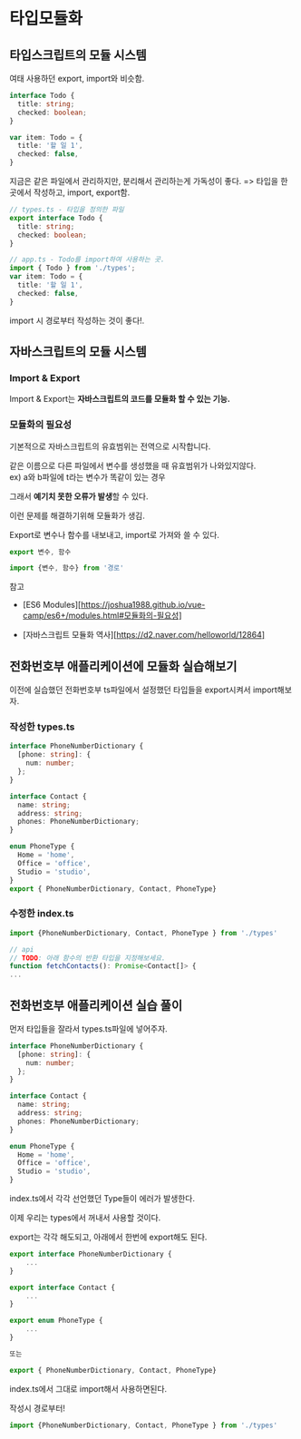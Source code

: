# 타입모듈화

## 타입스크립트의 모듈 시스템

여태 사용하던 export, import와 비슷함.

```typescript
interface Todo { 
  title: string;
  checked: boolean;
}

var item: Todo = {
  title: '할 일 1',
  checked: false,
}
```

지금은 같은 파일에서 관리하지만, 분리해서 관리하는게 가독성이 좋다. => 타입을 한 곳에서 작성하고, import, export함.

```typescript
// types.ts - 타입을 정의한 파일
export interface Todo { 
  title: string;
  checked: boolean;
}
```

```typescript
// app.ts - Todo를 import하여 사용하는 곳.
import { Todo } from './types';
var item: Todo = {
  title: '할 일 1',
  checked: false,
}
```

import 시 경로부터 작성하는 것이 좋다!.



## 자바스크립트의 모듈 시스템

### Import & Export

Import & Export는 **자바스크립트의 코드를 모듈화 할 수 있는 기능.**



### 모듈화의 필요성

기본적으로 자바스크립트의 유효범위는 전역으로 시작합니다.

같은 이름으로 다른 파일에서 변수를 생성했을 때 유효범위가 나와있지않다.<br/>ex) a와 b파일에 t라는 변수가 똑같이 있는 경우

그래서 **예기치 못한 오류가 발생**할 수 있다.

이런 문제를 해결하기위해 모듈화가 생김.



Export로 변수나 함수를 내보내고, import로 가져와 쓸 수 있다.

```javascript
export 변수, 함수

import {변수, 함수} from '경로'
```



참고

* [ES6 Modules][https://joshua1988.github.io/vue-camp/es6+/modules.html#모듈화의-필요성] 

* [자바스크립트 모듈화 역사][https://d2.naver.com/helloworld/12864]



## 전화번호부 애플리케이션에 모듈화 실습해보기

이전에 실습했던 전화번호부 ts파일에서 설정했던 타입들을 export시켜서 import해보자.

### 작성한 types.ts

```typescript
interface PhoneNumberDictionary {
  [phone: string]: {
    num: number;
  };
}

interface Contact {
  name: string;
  address: string;
  phones: PhoneNumberDictionary;
}

enum PhoneType { 
  Home = 'home',
  Office = 'office',
  Studio = 'studio',
}
export { PhoneNumberDictionary, Contact, PhoneType}
```



### 수정한 index.ts

```typescript
import {PhoneNumberDictionary, Contact, PhoneType } from './types'

// api
// TODO: 아래 함수의 반환 타입을 지정해보세요.
function fetchContacts(): Promise<Contact[]> {
...
```



## 전화번호부 애플리케이션 실습 풀이

먼저 타입들을 잘라서 types.ts파일에 넣어주자.

```typescript
interface PhoneNumberDictionary {
  [phone: string]: {
    num: number;
  };
}

interface Contact {
  name: string;
  address: string;
  phones: PhoneNumberDictionary;
}

enum PhoneType { 
  Home = 'home',
  Office = 'office',
  Studio = 'studio',
}
```



index.ts에서 각각 선언했던 Type들이 에러가 발생한다.

이제 우리는 types에서 꺼내서 사용할 것이다.

export는 각각 해도되고, 아래에서 한번에 export해도 된다.

```typescript
export interface PhoneNumberDictionary {
    ...
}

export interface Contact {
	...
}

export enum PhoneType { 
	...
}

또는 

export { PhoneNumberDictionary, Contact, PhoneType}
```



index.ts에서 그대로 import해서 사용하면된다.

작성시 경로부터!

```typescript
import {PhoneNumberDictionary, Contact, PhoneType } from './types'
```

